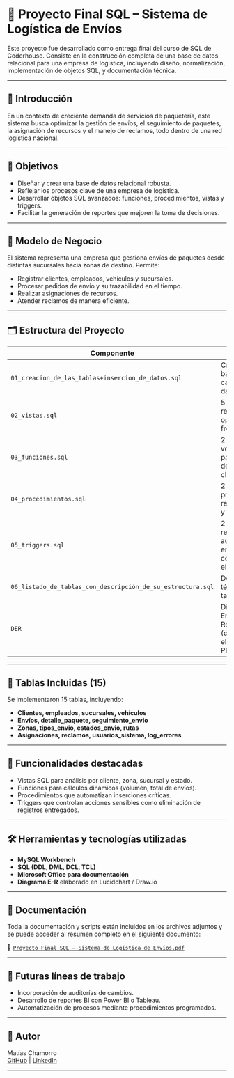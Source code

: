 # 🚚 Proyecto Final SQL – Sistema de Logística de Envíos

Este proyecto fue desarrollado como entrega final del curso de SQL de Coderhouse. Consiste en la construcción completa de una base de datos relacional para una empresa de logística, incluyendo diseño, normalización, implementación de objetos SQL, y documentación técnica.

---

## 📌 Introducción

En un contexto de creciente demanda de servicios de paquetería, este sistema busca optimizar la gestión de envíos, el seguimiento de paquetes, la asignación de recursos y el manejo de reclamos, todo dentro de una red logística nacional.

---

## 🎯 Objetivos

- Diseñar y crear una base de datos relacional robusta.
- Reflejar los procesos clave de una empresa de logística.
- Desarrollar objetos SQL avanzados: funciones, procedimientos, vistas y triggers.
- Facilitar la generación de reportes que mejoren la toma de decisiones.

---

## 🧩 Modelo de Negocio

El sistema representa una empresa que gestiona envíos de paquetes desde distintas sucursales hacia zonas de destino. Permite:

- Registrar clientes, empleados, vehículos y sucursales.
- Procesar pedidos de envío y su trazabilidad en el tiempo.
- Realizar asignaciones de recursos.
- Atender reclamos de manera eficiente.

---

## 🗂️ Estructura del Proyecto

| Componente             | Descripción |
|------------------------|-------------|
| `01_creacion_de_las_tablas+insercion_de_datos.sql` | Creación de la base de datos y carga inicial de datos. |
| `02_vistas.sql`        | 5 vistas que resumen operaciones frecuentes. |
| `03_funciones.sql`     | 2 funciones: volumen de paquete y total de envíos por cliente. |
| `04_procedimientos.sql` | 2 procedimientos: registrar envíos y reclamos. |
| `05_triggers.sql`      | 2 triggers: registro automático de errores y control de eliminación. |
| `06_listado_de_tablas_con_descripción_de_su_estructura.sql` | Documentación técnica de cada tabla. |
| `DER`                  | Diagrama Entidad-Relación (disponible en el documento PDF). |

---

## 🧱 Tablas Incluidas (15)

Se implementaron 15 tablas, incluyendo:

- **Clientes, empleados, sucursales, vehículos**
- **Envíos, detalle_paquete, seguimiento_envio**
- **Zonas, tipos_envio, estados_envio, rutas**
- **Asignaciones, reclamos, usuarios_sistema, log_errores**

---

## 🧠 Funcionalidades destacadas

- Vistas SQL para análisis por cliente, zona, sucursal y estado.
- Funciones para cálculos dinámicos (volumen, total de envíos).
- Procedimientos que automatizan inserciones críticas.
- Triggers que controlan acciones sensibles como eliminación de registros entregados.

---

## 🛠️ Herramientas y tecnologías utilizadas

- **MySQL Workbench**
- **SQL (DDL, DML, DCL, TCL)**
- **Microsoft Office para documentación**
- **Diagrama E-R** elaborado en Lucidchart / Draw.io

---

## 📎 Documentación

Toda la documentación y scripts están incluidos en los archivos adjuntos y se puede acceder al resumen completo en el siguiente documento:

📄 [`Proyecto Final SQL – Sistema de Logística de Envíos.pdf`](./_Proyecto%20Final%20SQL%20–%20Sistema%20de%20Logística%20de%20Envíos.pdf)

---

## 🧭 Futuras líneas de trabajo

- Incorporación de auditorías de cambios.
- Desarrollo de reportes BI con Power BI o Tableau.
- Automatización de procesos mediante procedimientos programados.

---

## 🧾 Autor

Matías Chamorro  
[GitHub](https://github.com/chamomatias) | [LinkedIn](https://www.linkedin.com/in/chamomatias)

---
